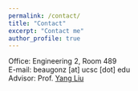 ```yaml
---
permalink: /contact/
title: "Contact"
excerpt: "Contact me"
author_profile: true
---
```


Office: Engineering 2, Room 489  
E-mail: beaugonz [at] ucsc [dot] edu  
Advisor: Prof. [Yang Liu](http://www.yliuu.com)
